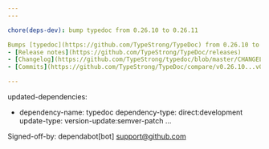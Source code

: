 ```yaml
---
---

chore(deps-dev): bump typedoc from 0.26.10 to 0.26.11

Bumps [typedoc](https://github.com/TypeStrong/TypeDoc) from 0.26.10 to 0.26.11.
- [Release notes](https://github.com/TypeStrong/TypeDoc/releases)
- [Changelog](https://github.com/TypeStrong/typedoc/blob/master/CHANGELOG.md)
- [Commits](https://github.com/TypeStrong/TypeDoc/compare/v0.26.10...v0.26.11)

---
```

updated-dependencies:
- dependency-name: typedoc
  dependency-type: direct:development
  update-type: version-update:semver-patch
...

Signed-off-by: dependabot[bot] <support@github.com>
